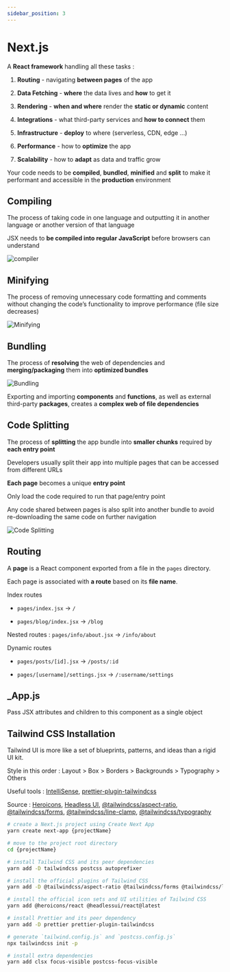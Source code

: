 ```yaml
---
sidebar_position: 3
---
```


# Next.js

A **React framework** handling all these tasks :

1. **Routing** - navigating **between pages** of the app

2. **Data Fetching** - **where** the data lives and **how** to get it

3. **Rendering** - **when and where** render the **static or dynamic** content

4. **Integrations** - what third-party services and **how to connect** them

5. **Infrastructure** - **deploy** to where (serverless, CDN, edge ...)

6. **Performance** - how to **optimize** the app

7. **Scalability** - how to **adapt** as data and traffic grow

Your code needs to be **compiled**, **bundled**, **minified** and **split** to make it performant and accessible in the **production** environment

## Compiling

The process of taking code in one language and outputting it in another language or another version of that language

JSX needs to **be compiled into regular JavaScript** before browsers can understand

![compiler](https://nextjs.org/static/images/learn/foundations/compiling.png)

## Minifying

The process of removing unnecessary code formatting and comments without changing the code’s functionality to improve performance (file size decreases)

![Minifying](https://nextjs.org/static/images/learn/foundations/minifying.png)

## Bundling

The process of **resolving** the web of dependencies and **merging/packaging** them into **optimized bundles**

![Bundling](https://nextjs.org/static/images/learn/foundations/bundling.png)

Exporting and importing **components** and **functions**, as well as external third-party **packages**, creates a **complex web of file dependencies**

## Code Splitting

The process of **splitting** the app bundle into **smaller chunks** required by **each entry point**

Developers usually split their app into multiple pages that can be accessed from different URLs

**Each page** becomes a unique **entry point**

Only load the code required to run that page/entry point

Any code shared between pages is also split into another bundle to avoid re-downloading the same code on further navigation

![Code Splitting](https://nextjs.org/static/images/learn/foundations/code-splitting.png)

## Routing

A **page** is a React component exported from a file in the `pages` directory.

Each page is associated with **a route** based on its **file name**.

Index routes

- `pages/index.jsx` → `/`

- `pages/blog/index.jsx` → `/blog`

Nested routes : `pages/info/about.jsx` → `/info/about`

Dynamic routes

- `pages/posts/[id].jsx` → `/posts/:id`

- `pages/[username]/settings.jsx` → `/:username/settings`

## \_App.js

Pass JSX attributes and children to this component as a single object

## Tailwind CSS Installation

Tailwind UI is more like a set of blueprints, patterns, and ideas than a rigid UI kit.

Style in this order : Layout > Box > Borders > Backgrounds > Typography > Others

Useful tools : [​IntelliSense](https://marketplace.visualstudio.com/items?itemName=bradlc.vscode-tailwindcss), [prettier-plugin-tailwindcss](https://github.com/tailwindlabs/prettier-plugin-tailwindcss)

Source : [Heroicons](https://unpkg.com/browse/@heroicons/react/outline/), [Headless UI](https://headlessui.com/), [@tailwindcss/aspect-ratio](https://github.com/tailwindlabs/tailwindcss-aspect-ratio), [@tailwindcss/forms](https://github.com/tailwindlabs/tailwindcss-forms), [@tailwindcss/line-clamp](https://github.com/tailwindlabs/tailwindcss-line-clamp), [@tailwindcss/typography](https://tailwindcss.com/docs/typography-plugin)

```bash
# create a Next.js project using Create Next App
yarn create next-app {projectName}

# move to the project root directory
cd {projectName}

# install Tailwind CSS and its peer dependencies
yarn add -D tailwindcss postcss autoprefixer

# install the official plugins of Tailwind CSS
yarn add -D @tailwindcss/aspect-ratio @tailwindcss/forms @tailwindcss/line-clamp @tailwindcss/typography

# install the official icon sets and UI utilities of Tailwind CSS
yarn add @heroicons/react @headlessui/react@latest

# install Prettier and its peer dependency
yarn add -D prettier prettier-plugin-tailwindcss

# generate `tailwind.config.js` and `postcss.config.js`
npx tailwindcss init -p

# install extra dependencies
yarn add clsx focus-visible postcss-focus-visible
```
